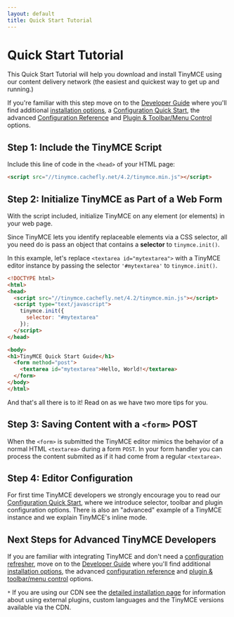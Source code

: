 ```yaml
---
layout: default
title: Quick Start Tutorial
---
```


# Quick Start Tutorial

This Quick Start Tutorial will help you download and install TinyMCE using our content delivery network (the easiest and quickest way to get up and running.)

If you're familiar with this step move on to the [Developer Guide](../developer-guide) where you'll find additional [installation options](../developer-guide/installing-tinymce/), a [Configuration Quick Start](../developer-guide/configuration-quick-start/), the advanced [Configuration Reference](../developer-guide/configuration-reference/) and [Plugin & Toolbar/Menu Control](../developer-guide/plugins-toolbar-menu-controls/) options.


## Step 1: Include the TinyMCE Script

Include this line of code in the `<head>` of your HTML page:

```html
<script src="//tinymce.cachefly.net/4.2/tinymce.min.js"></script>
```


## Step 2: Initialize TinyMCE as Part of a Web Form

With the script included, initialize TinyMCE on any element (or elements) in your web page.

Since TinyMCE lets you identify replaceable elements via a CSS selector, all you need do is pass an object that contains a **selector** to `tinymce.init()`.

In this example, let's replace `<textarea id="mytextarea">` with a TinyMCE editor instance by passing the selector `'#mytextarea'` to `tinymce.init()`.

```html
<!DOCTYPE html>
<html>
<head>
  <script src="//tinymce.cachefly.net/4.2/tinymce.min.js"></script>
  <script type="text/javascript">
    tinymce.init({
      selector: "#mytextarea"
    });
  </script>
</head>

<body>
<h1>TinyMCE Quick Start Guide</h1>
  <form method="post">
    <textarea id="mytextarea">Hello, World!</textarea>
  </form>
</body>
</html>
```

And that's all there is to it! Read on as we have two more tips for you.


## Step 3: Saving Content with a `<form>` POST

When the `<form>` is submitted the TinyMCE editor mimics the behavior of a normal HTML `<textarea>` during a form `POST`. In your form handler you can process the content submited as if it had come from a regular `<textarea>`.


## Step 4: Editor Configuration

For first time TinyMCE developers we strongly encourage you to read our [Configuration Quick Start](../developer-guide/configuration-quick-start/), where we introduce selector, toolbar and plugin configuration options. There is also an "advanced" example of a TinyMCE instance and we explain TinyMCE's inline mode.


## Next Steps for Advanced TinyMCE Developers

If you are familiar with integrating TinyMCE and don't need a [configuration refresher](../developer-guide/configuration-quick-start/), move on to the [Developer Guide](../developer-guide) where you'll find additional [installation options](../developer-guide/install/), the advanced [configuration reference](../developer-guide/configuration-reference/) and [plugin & toolbar/menu control](../developer-guide/plugins-toolbar-menu-controls/) options.

`*` If you are using our CDN see the [detailed installation page](../developer-guide/install/) for information about using external plugins, custom languages and the TinyMCE versions available via the CDN.
